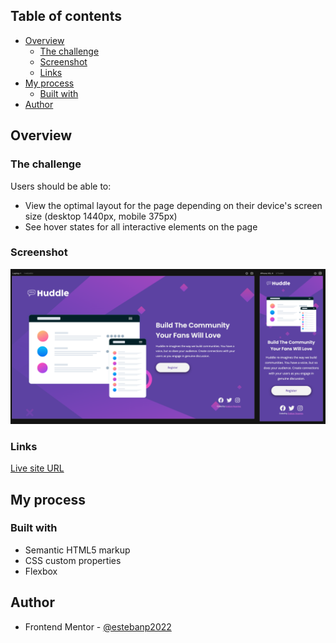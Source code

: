 ## Table of contents

- [Overview](#overview)
  - [The challenge](#the-challenge)
  - [Screenshot](#screenshot)
  - [Links](#links)
- [My process](#my-process)
  - [Built with](#built-with)
- [Author](#author)

## Overview

### The challenge

Users should be able to:

- View the optimal layout for the page depending on their device's screen size (desktop 1440px, mobile 375px)
- See hover states for all interactive elements on the page

### Screenshot

![](./images/screenshot.png)

### Links

[Live site URL](https://beautiful-valkyrie-745a75.netlify.app/)

## My process

### Built with

- Semantic HTML5 markup
- CSS custom properties
- Flexbox

## Author

- Frontend Mentor - [@estebanp2022](https://www.frontendmentor.io/profile/estebanp2022)
